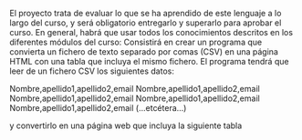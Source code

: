 El proyecto trata de evaluar lo que se ha aprendido de este lenguaje a lo largo del curso, y será obligatorio entregarlo y superarlo para aprobar el curso. En general, habrá que usar todos los conocimientos descritos en los diferentes módulos del curso:
Consistirá en crear un programa que convierta un fichero de texto separado por comas (CSV) en una página HTML con una tabla que incluya el mismo fichero. El programa tendrá que leer de un fichero CSV los siguientes datos:

Nombre,apellido1,apellido2,email
Nombre,apellido1,apellido2,email
Nombre,apellido1,apellido2,email
Nombre,apellido1,apellido2,email
Nombre,apellido1,apellido2,email
(...etcétera...)

y convertirlo en una página web que incluya la siguiente tabla
